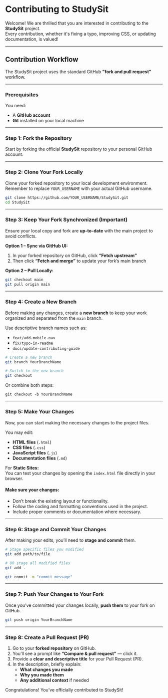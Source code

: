 # Contributing to StudySit

Welcome! We are thrilled that you are interested in contributing to the **StudySit** project.  
Every contribution, whether it's fixing a typo, improving CSS, or updating documentation, is valued!

---

## Contribution Workflow

The StudySit project uses the standard GitHub **"fork and pull request"** workflow.

---

### Prerequisites

You need:

* A **GitHub account**  
* **Git** installed on your local machine

---

### Step 1: Fork the Repository

Start by forking the official **StudySit** repository to your personal GitHub account.

---

### Step 2: Clone Your Fork Locally

Clone your forked repository to your local development environment.  
Remember to replace `YOUR_USERNAME` with your actual GitHub username.

```bash
git clone https://github.com/YOUR_USERNAME/StudySit.git
cd StudySit
```

---

### Step 3: Keep Your Fork Synchronized (Important)

Ensure your local copy and fork are **up-to-date** with the main project to avoid conflicts.

**Option 1 – Sync via GitHub UI:**

1. In your forked repository on GitHub, click **“Fetch upstream”**  
2. Then click **“Fetch and merge”** to update your fork’s main branch

**Option 2 – Pull Locally:**

```bash
git checkout main
git pull origin main
```

---

### Step 4: Create a New Branch

Before making any changes, create a **new branch** to keep your work organized and separated from the `main` branch.

Use descriptive branch names such as:

* `feat/add-mobile-nav`
* `fix/typo-in-readme`
* `docs/update-contributing-guide`

```bash
# Create a new branch
git branch YourBranchName

# Switch to the new branch
git checkout 
```

Or combine both steps:
```
git checkout -b YourBranchName
```

---

### Step 5: Make Your Changes

Now, you can start making the necessary changes to the project files.

You may edit:

* **HTML files** (`.html`)  
* **CSS files** (`.css`)  
* **JavaScript files** (`.js`)  
* **Documentation files** (`.md`)

For **Static Sites:**  
You can test your changes by opening the `index.html` file directly in your browser.

####  Make sure your changes:
* Don’t break the existing layout or functionality.  
* Follow the coding and formatting conventions used in the project.  
* Include proper comments or documentation where necessary.

---

### Step 6: Stage and Commit Your Changes

After making your edits, you’ll need to **stage and commit** them.

```bash
# Stage specific files you modified
git add path/to/file

# OR stage all modified files
git add .

git commit -m "commit message"
```

---

### Step 7: Push Your Changes to Your Fork

Once you’ve committed your changes locally, **push them** to your fork on GitHub.

```bash
git push origin YourBranchName
```

---

### Step 8: Create a Pull Request (PR)

1. Go to your **forked repository** on GitHub.  
2. You’ll see a prompt like **“Compare & pull request”** — click it.  
3. Provide a **clear and descriptive title** for your Pull Request (PR).  
4. In the description, briefly explain:
   *  **What changes you made**
   *  **Why you made them**
   *  **Any additional context** if needed  


Congratulations!
You’ve officially contributed to StudySit!